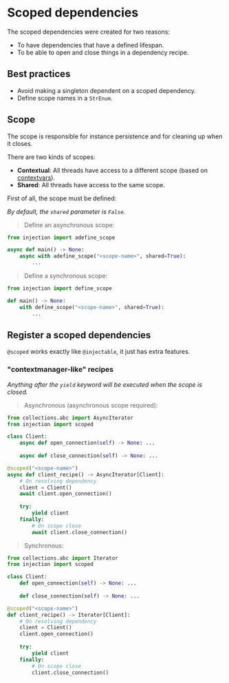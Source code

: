# Scoped dependencies

The scoped dependencies were created for two reasons:
* To have dependencies that have a defined lifespan.
* To be able to open and close things in a dependency recipe.

## Best practices

* Avoid making a singleton dependent on a scoped dependency.
* Define scope names in a `StrEnum`.

## Scope

The scope is responsible for instance persistence and for cleaning up when it closes.

There are two kinds of scopes:
* **Contextual**: All threads have access to a different scope (based on [contextvars](https://docs.python.org/3.13/library/contextvars.html)).
* **Shared**: All threads have access to the same scope.

First of all, the scope must be defined:

*By default, the `shared` parameter is `False`.*

> Define an asynchronous scope:

```python
from injection import adefine_scope

async def main() -> None:
    async with adefine_scope("<scope-name>", shared=True):
        ...
```

> Define a synchronous scope:

```python
from injection import define_scope

def main() -> None:
    with define_scope("<scope-name>", shared=True):
        ...
```

## Register a scoped dependencies

`@scoped` works exactly like `@injectable`, it just has extra features.

### "contextmanager-like" recipes

*Anything after the `yield` keyword will be executed when the scope is closed.*

> Asynchronous (asynchronous scope required):

```python
from collections.abc import AsyncIterator
from injection import scoped

class Client:
    async def open_connection(self) -> None: ...
    
    async def close_connection(self) -> None: ...

@scoped("<scope-name>")
async def client_recipe() -> AsyncIterator[Client]:
    # On resolving dependency
    client = Client()
    await client.open_connection()
    
    try:
        yield client
    finally:
        # On scope close
        await client.close_connection()
```

> Synchronous:

```python
from collections.abc import Iterator
from injection import scoped

class Client:
    def open_connection(self) -> None: ...
    
    def close_connection(self) -> None: ...

@scoped("<scope-name>")
def client_recipe() -> Iterator[Client]:
    # On resolving dependency
    client = Client()
    client.open_connection()
    
    try:
        yield client
    finally:
        # On scope close
        client.close_connection()
```
